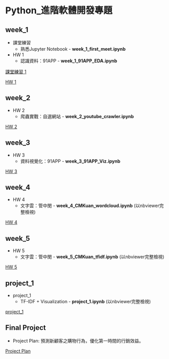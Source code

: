 # Python_進階軟體開發專題

## week_1
+ 課堂練習
  + 熟悉Jupyter Notebook - **week_1_first_meet.ipynb**
+ HW 1
  + 認識資料：91APP - **week_1_91APP_EDA.ipynb**

[課堂練習 1](https://github.com/JessieChiu/CSXSpring2018_Python/blob/master/week_1/week_1_first_meet.ipynb)

[HW 1](https://github.com/JessieChiu/CSXSpring2018_Python/blob/master/week_1/week_1_91APP_EDA.ipynb)

## week_2
+ HW 2
  + 爬蟲實戰：自選網站 - **week_2_youtube_crawler.ipynb**
  
[HW 2](https://github.com/JessieChiu/CSXSpring2018_Python/blob/master/week_2/week_2_youtube_crawler.ipynb)

## week_3
+ HW 3
  + 資料視覺化：91APP - **week_3_91APP_Viz.ipynb**

[HW 3](https://github.com/JessieChiu/CSXSpring2018_Python/blob/master/week_3/week_3_91APP_Viz.ipynb)

## week_4
+ HW 4
  + 文字雲：管中閔 - **week_4_CMKuan_wordcloud.ipynb** (以nbviewer完整檢視)

[HW 4](https://github.com/JessieChiu/CSXSpring2018_Python/blob/master/week_4/week_4_CMKuan_wordcloud.ipynb)

## week_5
+ HW 5
  + 文字雲：管中閔 - **week_5_CMKuan_tfidf.ipynb** (以nbviewer完整檢視)
  
[HW 5](https://github.com/JessieChiu/CSXSpring2018_Python/blob/master/week_5/week_5_CMKuan_tfidf.ipynb)

## project_1
+ project_1
  + TF-IDF + Visualization - **project_1.ipynb** (以nbviewer完整檢視)
  
[project_1](https://github.com/JessieChiu/CSXSpring2018_Python/blob/master/project_1/project_1.ipynb)

## Final Project
+ Project Plan: 
  預測新顧客之購物行為，優化第一時間的行銷效益。

[Project Plan](https://docs.google.com/presentation/d/1JE6IMiRjYrbs5z4N38zpHTKTqVmazz3DJnBcOPgAveU/edit?usp=sharing)
